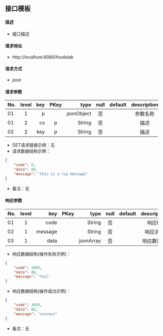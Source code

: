 ## 接口模板
#### 描述
- 接口描述

#### 请求地址
- http://localhost:8080/foodslab

#### 请求方式
- post

#### 请求参数

| No.|level|key|PKey|type|null|default|description|
| ------------- |:-------------:| -----:|:-------------:| -----:|:-------------:| -----:|:-------------:|
|01|1|p         |      |jsonObject|否| |参数名称|
|01|2|cs        |p     |String    |否| |描述|
|02|2|key       |p     |String    |否| |描述|

- GET请求链接示例：无
- 请求数据结构示例：
```json
{
    "code": 0,
    "data": 88,
    "message": "this is a tip message"
}
```
- 备注：无
#### 响应参数
| No.|level|key|PKey|type|null|default|description|
| ------------- |:-------------:| -----:|:-------------:| -----:|:-------------:| -----:|:-------------:|
|01|1|code     |	     |String    |否	|    |响应码|
|02|1|message  |         |String    |否	|    |响应消息|
|03|1|data     |         |jsonArray |否	|    |响应数据体|

- 响应数据结构(操作失败示例)：
```json
{
    "code": 3000,
    "data": 88,
    "message": "fail"
}
```
- 响应数据结构(操作成功示例)：
```json
{
    "code": 3050,
    "data": 88,
    "message": "success"
}
```
- 备注：无